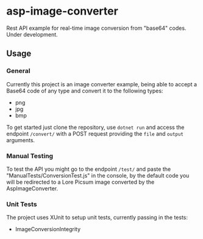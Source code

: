 # asp-image-converter
Rest API example for real-time image conversion from "base64" codes. Under development.

## Usage
### General
Currently this project is an image converter example, being able to accept a Base64 code of any type and convert it to the 
following types:

- png
- jpg
- bmp

To get started just clone the repository, use `dotnet run` and access the endpoint `/convert/` with a POST request providing the
`file` and `output` arguments.

### Manual Testing

To test the API you might go to the endpoint `/test/` and paste the "ManualTests/ConversionTest.js" in the console, by the default code
you will be redirected to a Lore Picsum image converted by the AspImageConverter.

### Unit Tests
The project uses XUnit to setup unit tests, currently passing in the tests:

- ImageConversionIntegrity
